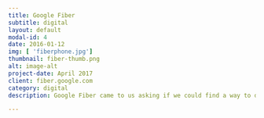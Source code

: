 ```yaml
---
title: Google Fiber
subtitle: digital
layout: default
modal-id: 4
date: 2016-01-12
img: [ 'fiberphone.jpg']
thumbnail: fiber-thumb.png
alt: image-alt
project-date: April 2017
client: fiber.google.com
category: digital
description: Google Fiber came to us asking if we could find a way to design an experience that increased customer signup and customer recognition in their existing markets. As I worked with the Fiber team, I wanted to find a way to leverage the love of Google's brand and highlight Google Fiber's unyielding dedication to providing the best customer service of any internet provider. Working closely with Google Fiber's marketing team, I created several variations of pricing options, social proofing modules, and digital emailer campaigns for desktop and mobile. <p> <a href="https://www.dropbox.com/s/v9lh5axjvcsjb8u/googlefiber.pdf?dl=0">See more Google Fiber work here (password required)</a>

---
```

